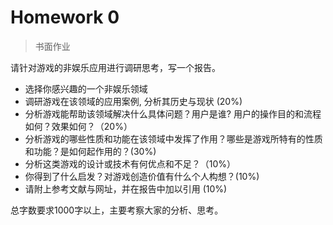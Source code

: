 # Homework 0

> 书面作业

请针对游戏的非娱乐应用进行调研思考，写一个报告。

* 选择你感兴趣的一个非娱乐领域
* 调研游戏在该领域的应用案例, 分析其历史与现状 (20%)
* 分析游戏能帮助该领域解决什么具体问题？用户是谁? 用户的操作目的和流程如何？效果如何？（20%）
* 分析游戏的哪些性质和功能在该领域中发挥了作用？哪些是游戏所特有的性质和功能？是如何起作用的？(30%)
* 分析这类游戏的设计或技术有何优点和不足？（10%）
* 你得到了什么启发？对游戏创造价值有什么个人构想？(10%)
* 请附上参考文献与网址，并在报告中加以引用 (10%)

总字数要求1000字以上，主要考察大家的分析、思考。
